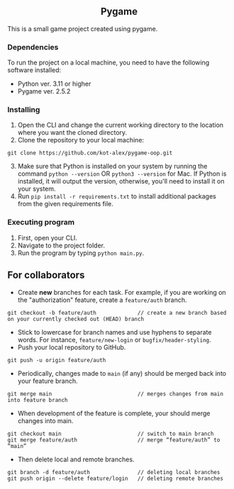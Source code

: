 <h2 align="center">Pygame</h2>

This is a small game project created using pygame.

### Dependencies

To run the project on a local machine, you need to have the following software installed:

* Python ver. 3.11 or higher
* Pygame ver. 2.5.2

### Installing

1. Open the CLI and change the current working directory to the location where you want the cloned directory.
2. Clone the repository to your local machine:
```
git clone https://github.com/kot-alex/pygame-oop.git
```
3. Make sure that Python is installed on your system by running the command `python --version` OR `python3 --version` for Mac. If Python is installed, it will output the version, otherwise, you'll need to install it on your system.
4. Run `pip install -r requirements.txt` to install additional packages from the given requirements file.

### Executing program

1. First, open your CLI.
2. Navigate to the project folder.
3. Run the program by typing `python main.py`.

## For collaborators

* Create **new** branches for each task. For example, if you are working on the "authorization" feature, create a `feature/auth` branch.
```
git checkout -b feature/auth             // create a new branch based on your currently checked out (HEAD) branch
```
* Stick to lowercase for branch names and use hyphens to separate words. For instance, `feature/new-login` or `bugfix/header-styling`.
* Push your local repository to GitHub.
```
git push -u origin feature/auth
```
* Periodically, changes made to `main` (if any) should be merged back into your feature branch.
```
git merge main                           // merges changes from main into feature branch
```
* When development of the feature is complete, your should merge changes into main.
```
git checkout main                        // switch to main branch
git merge feature/auth                   // merge “feature/auth” to “main”
```
* Then delete local and remote branches.
```
git branch -d feature/auth               // deleting local branches
git push origin --delete feature/login   // deleting remote branches
```